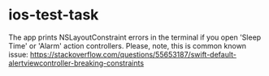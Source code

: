 # ios-test-task

The app prints NSLayoutConstraint errors in the terminal if you open 'Sleep Time' or 'Alarm' action controllers. Please, note, this is common known issue:
https://stackoverflow.com/questions/55653187/swift-default-alertviewcontroller-breaking-constraints
